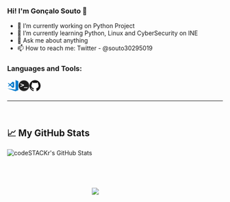 ### Hi! I'm Gonçalo Souto 👾

- 🔭 I’m currently working on Python Project
- 🌱 I’m currently learning Python, Linux and CyberSecurity on INE
- 💬 Ask me about anything
- 📫 How to reach me: Twitter - @souto30295019


### Languages and Tools:

<img align="left" alt="Visual Studio Code" width="26px" src="https://raw.githubusercontent.com/github/explore/80688e429a7d4ef2fca1e82350fe8e3517d3494d/topics/visual-studio-code/visual-studio-code.png" />

<img align="left" alt="Terminal" width="26px" src="https://raw.githubusercontent.com/github/explore/80688e429a7d4ef2fca1e82350fe8e3517d3494d/topics/terminal/terminal.png" />

<img align="left" alt="GitHub" width="26px" src="https://raw.githubusercontent.com/github/explore/78df643247d429f6cc873026c0622819ad797942/topics/github/github.png" />


<br />
<br />

---
<br>

## &#x1f4c8; My GitHub Stats


<img align="left" alt="codeSTACKr's GitHub Stats" src="https://github-readme-stats-codestackr.vercel.app/api?username=souto2001&theme=dark&show_icons=true&hide_border=true" />


<img  style="margin-top: 90px" align="center" src="https://github-readme-stats.anuraghazra1.vercel.app/api/top-langs/?username=souto2001&layout=compact&theme=dark&hide_border=true" /><br/>
